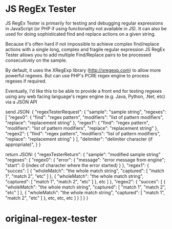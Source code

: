 JS RegEx Tester
===============

JS RegEx Tester is primarily for testing and debugging regular
expressions in JavaScript (or PHP if using functionality not
available in JS). It can also be used for doing sophisticated
 find and replace actions on a given string.

Because it's often hard if not impossible to achieve complex
find/replace actions with a single long, complex and fragile regular
expression JS RegEx Tester allows you to add multiple Find/Replace
pairs to be processed consecutively on the sample.

By default, it uses the XRegExp library (http://xregexp.com) to allow
more powerful regexes. But can use PHP's PCRE regex engine to process
regexes if required.

Eventually, I'd like this to be able to provide a front end for
testing regexes using any web facing language's regex engine
(e.g. Java, Python, .Net, etc) via a JSON API

send JSON: 
{
	"regexTesterRequest": {
		"sample": "sample string",
		"regexes": [
			"regex0": {
				"find": "regex pattern",
				"modifiers": "list of pattern modifiers",
				"replace": "replacement string"
			},
			"regex1": {
				"find": "regex pattern",
				"modifiers": "list of pattern modifiers",
				"replace": "replacement string"
			},
			"regex2": {
				"find": "regex pattern",
				"modifiers": "list of pattern modifiers",
				"replace": "replacement string"
			}
		],
		"delimiter": "delimiter character (if appropriate)",
	}
}

return JSON:
{
	"regexTesterReturn": {
		"sample": "modified sample string"
		"regexes": [
			"regex0": {
				"error": {
					"message": "error message from engine";
					"start": 0 (index of character where the error started)
				}
			},
			"regex1": {
				"succes": [
					{
						"wholeMatch": "the whole match string",
						"captured": [
							"match 1",
							"match 2",
							"etc"
						]
					},
					{
						"wholeMatch": "the whole match string",
						"captured": [
							"match 1",
							"match 2",
							"etc"
						]
					},
					etc
				]
			},
			"regex2": {
				"succes": [
					{
						"wholeMatch": "the whole match string",
						"captured": [
							"match 1",
							"match 2",
							"etc"
						]
					},
					{
						"wholeMatch": "the whole match string",
						"captured": [
							"match 1",
							"match 2",
							"etc"
						]
					},
					etc,
					etc,
					etc
				]
			}
		]
	}
}

# original-regex-tester
